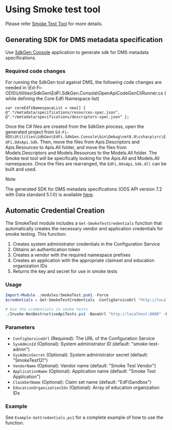 # Using Smoke test tool

Please refer [Smoke Test
Tool](https://edfi.atlassian.net/wiki/spaces/ODSAPIS3V72/pages/23299359/Smoke+Test+Utility)
for more details.

## Generating SDK for DMS metadata specification

Use [SdkGen
Console](https://github.com/Ed-Fi-Alliance-OSS/Ed-Fi-ODS/tree/main/Utilities/SdkGen/EdFi.SdkGen.Console)
application to generate sdk for DMS metadata specifications.

### Required code changes

For running the SdkGen tool against DMS, the following code changes are needed
in \Ed-Fi-ODS\Utilities\SdkGen\EdFi.SdkGen.Console\OpenApiCodeGenCliRunner.cs (
while defining the Core Edfi Namespace list)

 ``` none
 var coreEdfiNamespaceList = new[] { @".*/metadata/specifications/resources-spec.json", @".*/metadata/specifications/descriptors-spec.json" };
 ```

Once the C# files are created from the SdkGen process, open the generated
project from
`Ed-Fi-ODS\Utilities\SdkGen\EdFi.SdkGen.Console\bin\Debug\net8.0\csharp\src\EdFi.OdsApi.Sdk`.
Then, move the files from Apis.Descriptors and Apis.Resources to Apis.All
folder, and move the files from Models.Descriptors and Models.Resources to the
Models.All folder. The Smoke test tool will be specifically looking for the
Apis.All and Models.All namespaces. Once the files are rearranged, the
`EdFi.OdsApi.Sdk.dll` can be built and used.

> [!NOTE]
> The generated SDK for DMS metadata specifications (ODS API version 7.2
> with Data standard 5.1.0) is available
> [here](https://odsassets.blob.core.windows.net/public/project-tanager/sdk/5.1.0/EdFi.OdsApi.Sdk.zip).

## Automatic Credential Creation

The SmokeTest module includes a `Get-SmokeTestCredentials` function that
automatically creates the necessary vendor and application credentials for
smoke testing. This function:

1. Creates system administrator credentials in the Configuration Service
2. Obtains an authentication token
3. Creates a vendor with the required namespace prefixes
4. Creates an application with the appropriate claimset and education
   organization IDs
5. Returns the key and secret for use in smoke tests

### Usage

```powershell
Import-Module ./modules/SmokeTest.psm1 -Force
$credentials = Get-SmokeTestCredentials -ConfigServiceUrl "http://localhost:8081"

# Use the credentials in smoke tests
./Invoke-NonDestructiveApiTests.ps1 -BaseUrl "http://localhost:8080" -Key $credentials.Key -Secret $credentials.Secret
```

### Parameters

- `ConfigServiceUrl` (Required): The URL of the Configuration Service
- `SysAdminId` (Optional): System administrator ID (default: "smoke-test-admin")
- `SysAdminSecret` (Optional): System administrator secret (default: "SmokeTest12!")
- `VendorName` (Optional): Vendor name (default: "Smoke Test Vendor")
- `ApplicationName` (Optional): Application name (default: "Smoke Test Application")
- `ClaimSetName` (Optional): Claim set name (default: "EdFiSandbox")
- `EducationOrganizationIds` (Optional): Array of education organization IDs

### Example

See `Example-GetCredentials.ps1` for a complete example of how to use the function.
